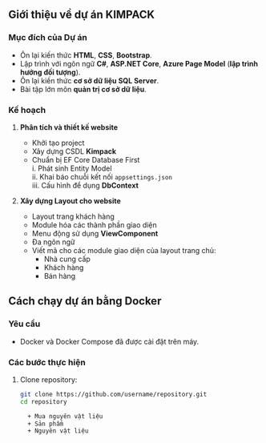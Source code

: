 ## Giới thiệu về dự án KIMPACK

### Mục đích của Dự án

- Ôn lại kiến thức **HTML**, **CSS**, **Bootstrap**.  
- Lập trình với ngôn ngữ **C#**, **ASP.NET Core**, **Azure Page Model** (**lập trình hướng đối tượng**).  
- Ôn lại kiến thức **cơ sở dữ liệu SQL Server**.  
- Bài tập lớn môn **quản trị cơ sở dữ liệu**.  

### Kế hoạch

1. **Phân tích và thiết kế website**
   - Khởi tạo project  
   - Xây dựng CSDL **Kimpack**  
   - Chuẩn bị EF Core Database First  
     i. Phát sinh Entity Model  
     ii. Khai báo chuỗi kết nối `appsettings.json`  
     iii. Cấu hình để dụng **DbContext**

2. **Xây dựng Layout cho website**
   - Layout trang khách hàng  
   - Module hóa các thành phần giao diện  
   - Menu động sử dụng **ViewComponent**  
   - Đa ngôn ngữ  
   - Viết mã cho các module giao diện của layout trang chủ:  
     + Nhà cung cấp  
     + Khách hàng  
     + Bán hàng
## Cách chạy dự án bằng Docker

### Yêu cầu
- Docker và Docker Compose đã được cài đặt trên máy.

### Các bước thực hiện
1. Clone repository:
   ```bash
   git clone https://github.com/username/repository.git
   cd repository

     + Mua nguyên vật liệu 
     + Sản phẩm
     + Nguyên vật liệu  
